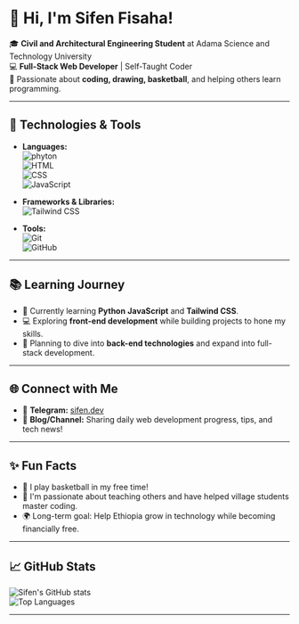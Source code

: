 # 👋 Hi, I'm Sifen Fisaha!

🎓 **Civil and Architectural Engineering Student** at Adama Science and Technology University  
💻 **Full-Stack Web Developer** | Self-Taught Coder  
🎨 Passionate about **coding, drawing, basketball**, and helping others learn programming.  

---

## 🔧 Technologies & Tools
- **Languages:**  
  ![phyton](https://img.shields.io/badge/-python-00599C?logo=c%2B%2B&logoColor=white)  
  ![HTML](https://img.shields.io/badge/-HTML5-E34F26?logo=html5&logoColor=white)  
  ![CSS](https://img.shields.io/badge/-CSS3-1572B6?logo=css3&logoColor=white)  
  ![JavaScript](https://img.shields.io/badge/-JavaScript-F7DF1E?logo=javascript&logoColor=black)  

- **Frameworks & Libraries:**  
  ![Tailwind CSS](https://img.shields.io/badge/-Tailwind%20CSS-38B2AC?logo=tailwindcss&logoColor=white)  

- **Tools:**  
  ![Git](https://img.shields.io/badge/-Git-F05032?logo=git&logoColor=white)  
  ![GitHub](https://img.shields.io/badge/-GitHub-181717?logo=github&logoColor=white)  

---

## 📚 Learning Journey
- 📖 Currently learning **Python** **JavaScript** and **Tailwind CSS**.  
- 💻 Exploring **front-end development** while building projects to hone my skills.  
- 🚀 Planning to dive into **back-end technologies** and expand into full-stack development.

---

## 🌐 Connect with Me
- 💬 **Telegram:** [sifen.dev](https://t.me/sifen_dev)  
- 📝 **Blog/Channel:** Sharing daily web development progress, tips, and tech news!  

---

## ✨ Fun Facts
- 🏀 I play basketball in my free time!  
- 🌟 I'm passionate about teaching others and have helped village students master coding.  
- 🌍 Long-term goal: Help Ethiopia grow in technology while becoming financially free.

---

## 📈 GitHub Stats
![Sifen's GitHub stats](https://github-readme-stats.vercel.app/api?username=SifenFisaha&show_icons=true&theme=radical)  
![Top Languages](https://github-readme-stats.vercel.app/api/top-langs/?username=SifenFisaha&layout=compact&theme=radical)

---

